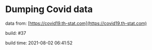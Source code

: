 Dumping Covid data
==================
                        
data from: [https://covid19.th-stat.com](https://covid19.th-stat.com)

build: #37

build time: 2021-08-02 06:41:52
